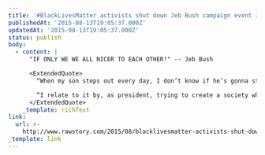 ```yaml
---
title: '#BlackLivesMatter activists shut down Jeb Bush campaign event in Nevada'
publishedAt: '2015-08-13T19:05:37.000Z'
updatedAt: '2015-08-13T19:05:37.000Z'
status: publish
body:
  - content: |
      "IF ONLY WE WE ALL NICER TO EACH OTHER!" -- Jeb Bush

      <ExtendedQuote>
        “When my son steps out every day, I don’t know if he’s gonna step back in because of racial tension,” one woman says, before asking, “How do you relate to that?”

        “I relate to it by, as president, trying to create a society where there is civility and understanding,” Bush responds. “And to encourage mayors, leaders at the local level, to engage so that there’s not despair and isolation in communities.”
      </ExtendedQuote>
    _template: richText
link:
  url: >-
    http://www.rawstory.com/2015/08/blacklivesmatter-activists-shut-down-jeb-bush-campaign-event-in-nevada/
_template: link
---
```


